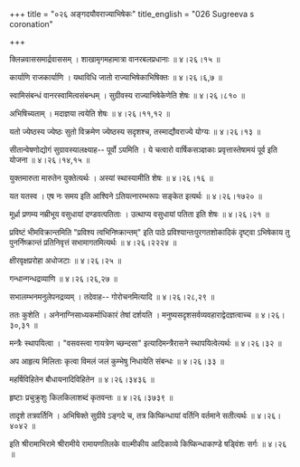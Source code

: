+++
title = "०२६ अङ्गदयौवराज्याभिषेकः"
title_english = "026 Sugreeva s coronation"

+++


क्लिन्नवाससमार्द्रवाससम् । शाखामृगमहामात्रा वानरबलप्रधानाः  ॥ 
४।२६।१५ ॥   

  

कार्याणि राजकार्याणि । यथाविधि जातो राज्याभिषेकाभिषिक्तः  ॥  ४।२६।६,७ ॥   

  

स्वामिसंबन्धं वानरस्वामित्वसंबन्धम् । सुग्रीवस्य राज्याभिषेकेणेति शेषः
 ॥  ४।२६।८१०  ॥   

  

अभिषिच्यताम् । मदाज्ञया त्वयेति शेषः  ॥  ४।२६।११,१२  ॥   

  

यतो ज्येष्ठस्य ज्येष्ठः सुतो विक्रमेण ज्येष्ठस्य सदृशश्च,
तस्माद्यौवराज्ये योग्यः  ॥  ४।२६।१३  ॥   

  

सीतान्वेषणोद्योगं सुग्रावस्यालक्ष्याह-- पूर्वो ऽयमिति । ये चत्वारो
वार्षिकसञ्ज्ञकाः प्रवृत्तास्तेषामयं पूर्व इति योजना  ॥  ४।२६।१४,१५  ॥   

  

युक्तमारुता मारुतेन युक्तेत्यर्थः । अस्यां स्थास्यामीति शेषः  ॥  ४।२६।१६
 ॥   

  

यत यतस्व । एष नः समय इति आश्विने ऽतियत्नारम्भरूपः सङ्केत इत्यर्थः  ॥ 
४।२६।१७२०  ॥   

  

मूर्ध्रा प्रणम्य नम्रीभूय वसुधायां दण्डवत्पतिताः । उत्थाप्य वसुधायां
पतिता इति शेषः  ॥  ४।२६।२१  ॥   

  

प्रविष्टं भीमविक्रान्तमिति "प्रविश्य त्वभिनिष्क्रान्तम्" इति पाठे
प्रविश्यान्तःपुरगतशोकादिकं दृष्ट्वा ऽभिषेकाय तु पुनर्निष्क्रान्तं
प्रतिनिवृत्तं सभामागतमित्यर्थः  ॥  ४।२६।२२२४  ॥   

  

क्षीरवृक्षप्ररोहा अधोजटाः  ॥  ४।२६।२५  ॥   

  

गन्धान्गन्धद्रव्याणि  ॥  ४।२६।२६,२७  ॥   

  

सभालम्भनमनुलेपनद्रव्यम् । तदेवाह-- गोरोचनमित्यादि  ॥  ४।२६।२८,२९  ॥   

  

ततः कुशेति । अनेनाग्निसाध्यकर्माधिकारं तेषां दर्शयति ।
मनुष्यसदृशसर्वव्यवहाराद्वेदज्ञत्वाच्च  ॥  ४।२६।३०,३१  ॥   

  

मन्त्रैः स्थापयित्वा । "वसवस्त्वा गायत्रेण च्छन्दसा" इत्यादिमन्त्रैरासने
स्थापयित्वेत्यर्थः  ॥  ४।२६।३२  ॥   

  

अप आहृत्य मिलिताः कृत्वा विमलं जलं कुम्भेषु निधायेति संबन्धः  ॥ 
४।२६।३३ ॥   

  

महर्षिविहितेन बौधायनादिविहितेन  ॥  ४।२६।३४३६  ॥   

  

हृष्टाः प्रचुक्रुशुः किलकिलाशब्दं कृतवन्तः  ॥  ४।२६।३७३९  ॥   

  

तादृशे तत्रवर्तिनि । अभिषिक्ते सुग्रीवे ऽङ्गदे च, तत्र किष्किन्धायां
वर्तिनि वर्तमाने सतीत्यर्थः  ॥  ४।२६।४०४२  ॥   

  

इति श्रीरामाभिरामे श्रीरामीये रामायणतिलके वाल्मीकीय आदिकाव्ये
किष्किन्धाकाण्डे षड्विंशः सर्गः  ॥  ४।२६  ॥   

  


